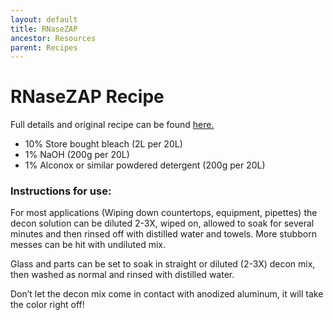 ```yaml
---
layout: default
title: RNaseZAP
ancestor: Resources
parent: Recipes
---
```

# RNaseZAP Recipe
Full details and original recipe can be found [here.](https://pipettejockey.com/2016/05/06/make-your-own-nucleasenucleic-acid-decontaminating-solution/)

- 10% Store bought bleach (2L per 20L)
- 1% NaOH (200g per 20L)
- 1% Alconox or similar powdered detergent (200g per 20L)

### Instructions for use:
For most applications (Wiping down countertops, equipment, pipettes) the decon solution can be diluted 2-3X, wiped on, allowed to soak for several minutes and then rinsed off with distilled water and towels. More stubborn messes can be hit with undiluted mix.

Glass and parts can be set to soak in straight or diluted (2-3X) decon mix, then washed as normal and rinsed with distilled water.

Don’t let the decon mix come in contact with anodized aluminum, it will take the color right off!
